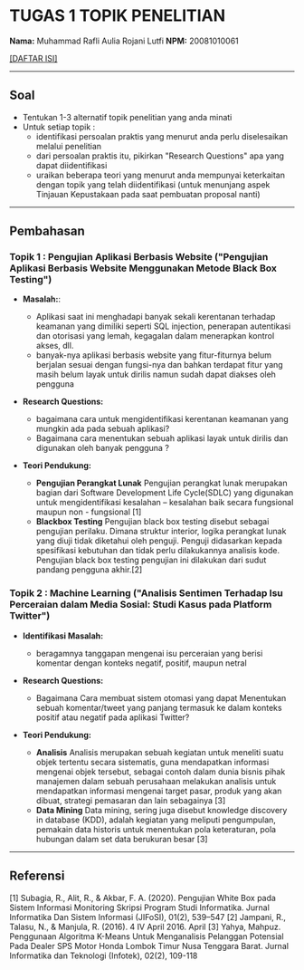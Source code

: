 # TUGAS 1 TOPIK PENELITIAN

**Nama:** Muhammad Rafli Aulia Rojani Lutfi
**NPM:**  20081010061  

[[DAFTAR ISI]](../README.md)

----

## Soal

* Tentukan 1-3 alternatif topik penelitian yang anda minati
* Untuk setiap topik :
  * identifikasi persoalan praktis yang menurut anda perlu diselesaikan melalui penelitian
  * dari persoalan praktis itu, pikirkan "Research Questions" apa yang dapat diidentifikasi
  * uraikan beberapa teori yang menurut anda mempunyai keterkaitan dengan topik yang telah diidentifikasi (untuk menunjang aspek Tinjauan Kepustakaan pada saat pembuatan proposal nanti)

----

## Pembahasan

### Topik 1 : Pengujian Aplikasi Berbasis Website ("Pengujian Aplikasi Berbasis Website Menggunakan Metode Black Box Testing")

* **Masalah:**:
  * Aplikasi saat ini menghadapi banyak sekali kerentanan terhadap keamanan yang dimiliki seperti SQL injection, penerapan autentikasi dan otorisasi yang lemah, kegagalan dalam menerapkan kontrol akses, dll.
  * banyak-nya aplikasi berbasis website yang fitur-fiturnya belum berjalan sesuai dengan fungsi-nya dan bahkan terdapat fitur yang masih belum layak untuk dirilis namun sudah dapat diakses oleh pengguna

* **Research Questions:**
  * bagaimana cara untuk mengidentifikasi kerentanan keamanan yang mungkin ada pada sebuah aplikasi?
  * Bagaimana cara menentukan sebuah aplikasi layak untuk dirilis dan digunakan oleh banyak pengguna ?

* **Teori Pendukung:**
  * **Pengujian Perangkat Lunak**
  Pengujian perangkat lunak merupakan bagian dari Software Development Life Cycle(SDLC) yang digunakan untuk mengidentifikasi kesalahan – kesalahan baik secara fungsional maupun non - fungsional [1]
  * **Blackbox Testing**
  Pengujian black box testing disebut sebagai pengujian perilaku. Dimana struktur interior, logika perangkat lunak yang diuji tidak diketahui oleh penguji. Penguji didasarkan kepada spesifikasi kebutuhan dan tidak perlu dilakukannya analisis kode. Pengujian black box testing pengujian ini dilakukan dari sudut pandang pengguna akhir.[2]

### Topik 2 : Machine Learning ("Analisis Sentimen Terhadap Isu Perceraian dalam Media Sosial: Studi Kasus pada Platform Twitter")

* **Identifikasi Masalah:**
  * beragamnya tanggapan mengenai isu perceraian yang berisi komentar dengan konteks negatif, positif, maupun netral

* **Research Questions:**
  * Bagaimana Cara membuat sistem otomasi yang dapat Menentukan sebuah komentar/tweet yang panjang termasuk ke dalam konteks positif atau negatif pada aplikasi Twitter?
  
* **Teori Pendukung:**
  * **Analisis**
    Analisis merupakan sebuah kegiatan untuk  meneliti suatu objek tertentu secara sistematis, guna mendapatkan informasi mengenai objek tersebut, sebagai contoh dalam dunia bisnis pihak manajemen dalam sebuah perusahaan melakukan analisis untuk mendapatkan informasi mengenai target pasar, produk yang akan dibuat, strategi pemasaran dan lain sebagainya [3]
  * **Data Mining**
    Data mining, sering juga disebut knowledge discovery in database (KDD), adalah kegiatan yang  meliputi pengumpulan, pemakain data historis  untuk menentukan pola keteraturan, pola hubungan dalam set data berukuran besar [3]

----

## Referensi

[1] Subagia, R., Alit, R., & Akbar, F. A. (2020). Pengujian White Box pada Sistem Informasi Monitoring Skripsi Program Studi Informatika. Jurnal Informatika Dan Sistem Informasi (JIFoSI), 01(2), 539–547
[2] Jampani, R., Talasu, N., & Manjula, R. (2016). 4 IV April 2016. April
[3] Yahya, Mahpuz. Penggunaan Algoritma K-Means Untuk Menganalisis Pelanggan Potensial Pada Dealer SPS Motor Honda Lombok Timur Nusa Tenggara Barat. Jurnal Informatika dan Teknologi (Infotek), 02(2), 109-118
